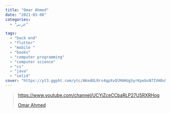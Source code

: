 ```yaml
---
title: "Omar Ahmed"
date: "2021-03-08"
categories:
  - "عربي"

tags:
  - "back end"
  - "flutter"
  - "mobile "
  - "books"
  - "computer programming"
  - "computer science"
  - "cs"
  - "java"
  - "solid"
cover: "https://yt3.ggpht.com/ytc/AKedOLRrs4qpXvQlM4HUgSyrKpebvN7IVH8uSDNh6SKemA=s176-c-k-c0x00ffffff-no-rj"
---
```


> https://www.youtube.com/channel/UCYiZceCCbaRLP27U5RXRHog
>
> [ Omar Ahmed ](https://www.youtube.com/channel/UCYiZceCCbaRLP27U5RXRHog)
